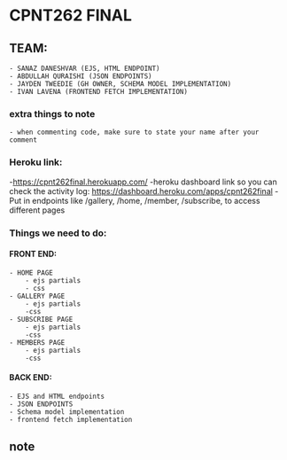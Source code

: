 # CPNT262 FINAL
## TEAM:
    - SANAZ DANESHVAR (EJS, HTML ENDPOINT)
    - ABDULLAH QURAISHI (JSON ENDPOINTS)
    - JAYDEN TWEEDIE (GH OWNER, SCHEMA MODEL IMPLEMENTATION)
    - IVAN LAVENA (FRONTEND FETCH IMPLEMENTATION)

### extra things to note
    - when commenting code, make sure to state your name after your comment

### Heroku link:
-https://cpnt262final.herokuapp.com/
-heroku dashboard link so you can check the activity log: https://dashboard.heroku.com/apps/cpnt262final
    - Put in endpoints like /gallery, /home, /member, /subscribe, to access different pages

### Things we need to do:
#### FRONT END:
    - HOME PAGE
        - ejs partials 
        - css
    - GALLERY PAGE
        - ejs partials
        -css
    - SUBSCRIBE PAGE
        - ejs partials
        -css
    - MEMBERS PAGE
        - ejs partials
        -css
#### BACK END:
    - EJS and HTML endpoints
    - JSON ENDPOINTS
    - Schema model implementation
    - frontend fetch implementation
## note 
    